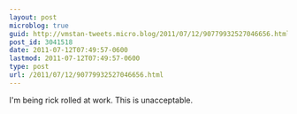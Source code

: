 ```yaml
---
layout: post
microblog: true
guid: http://vmstan-tweets.micro.blog/2011/07/12/90779932527046656.html
post_id: 3041518
date: 2011-07-12T07:49:57-0600
lastmod: 2011-07-12T07:49:57-0600
type: post
url: /2011/07/12/90779932527046656.html
---
```

I'm being rick rolled at work. This is unacceptable.
